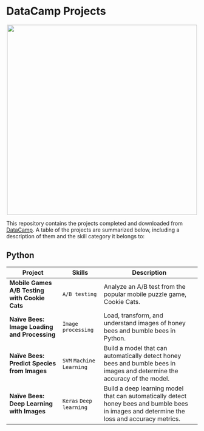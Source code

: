 # DataCamp Projects

<p align="center">
<img src="https://cdn.datacamp.com/main-app/assets/brand/logos/DataCamp_Horizontal_RGB-d196011f63ebda76dc5c9772425cf9541b8639af842d5e5476ef10f2460ed1e4.png" width="500">
</p>

This repository contains the projects completed and downloaded from [DataCamp](https://www.datacamp.com/ "DataCamp Homepage"). A table of the projects are summarized below, including a description of them and the skill category it belongs to:

## Python
| Project | Skills | Description |
| ------- | ------ | ----------- |
| **Mobile Games A/B Testing with Cookie Cats** | `A/B testing` | Analyze an A/B test from the popular mobile puzzle game, Cookie Cats.|
| **Naïve Bees: Image Loading and Processing** | `Image processing` | Load, transform, and understand images of honey bees and bumble bees in Python.|
| **Naïve Bees: Predict Species from Images** | `SVM` `Machine Learning` | Build a model that can automatically detect honey bees and bumble bees in images and determine the accuracy of the model.|
| **Naïve Bees: Deep Learning with Images** | `Keras` `Deep learning` | Build a deep learning model that can automatically detect honey bees and bumble bees in images and determine the loss and accuracy metrics.|
